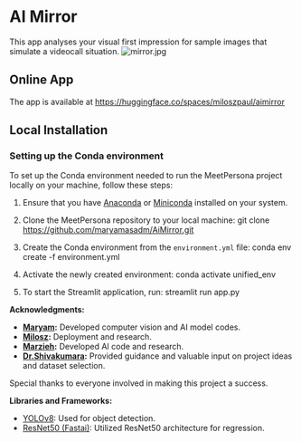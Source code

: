 # AI Mirror
This app analyses your visual first impression for sample images that simulate a videocall situation. 
![mirror.jpg](https://lens.monash.edu/@technology/2020/06/22/1380700/mirror-ritual-ais-role-in-reframing-viewers-emotions)

## Online App 

The app is available at https://huggingface.co/spaces/miloszpaul/aimirror

## Local Installation

### Setting up the Conda environment

To set up the Conda environment needed to run the MeetPersona project locally on your machine, follow these steps:

1. Ensure that you have [Anaconda](https://www.anaconda.com/products/distribution) or [Miniconda](https://docs.conda.io/en/latest/miniconda.html) installed on your system.

2. Clone the MeetPersona repository to your local machine: git clone https://github.com/maryamasadm/AiMirror.git

3. Create the Conda environment from the `environment.yml` file: conda env create -f environment.yml

3. Activate the newly created environment: conda activate unified_env

4. To start the Streamlit application, run: streamlit run app.py

**Acknowledgments:**

- **[Maryam](www.linkedin.com/in/maryamasadzadeh):** Developed computer vision and AI model codes.
- **[Milosz](https://github.com/miloszpaul):** Deployment and research.
- **[Marzieh](https://www.linkedin.com/in/marzieh-goljahi-150b39265/):** Developed AI code and research.
- **[Dr.Shivakumara](https://www.linkedin.com/in/palaiahnakote-shivakumara-8b23a215/):** Provided guidance and valuable input on project ideas and dataset selection.

Special thanks to everyone involved in making this project a success.

**Libraries and Frameworks:**

- [YOLOv8](https://docs.ultralytics.com/): Used for object detection.
- [ResNet50 (Fastai)](https://github.com/fastai/fastai): Utilized ResNet50 architecture for regression.

